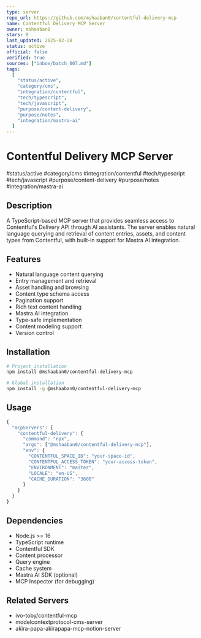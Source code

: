```yaml
---
type: server
repo_url: https://github.com/mshaaban0/contentful-delivery-mcp
name: Contentful Delivery MCP Server
owner: mshaaban0
stars: 0
last_updated: 2025-02-28
status: active
official: false
verified: true
sources: ["inbox/batch_007.md"]
tags:
  [
    "status/active",
    "category/cms",
    "integration/contentful",
    "tech/typescript",
    "tech/javascript",
    "purpose/content-delivery",
    "purpose/notes",
    "integration/mastra-ai"
  ]
---
```


# Contentful Delivery MCP Server

#status/active #category/cms #integration/contentful #tech/typescript #tech/javascript #purpose/content-delivery #purpose/notes #integration/mastra-ai

## Description

A TypeScript-based MCP server that provides seamless access to Contentful's Delivery API through AI assistants. The server enables natural language querying and retrieval of content entries, assets, and content types from Contentful, with built-in support for Mastra AI integration.

## Features

- Natural language content querying
- Entry management and retrieval
- Asset handling and browsing
- Content type schema access
- Pagination support
- Rich text content handling
- Mastra AI integration
- Type-safe implementation
- Content modeling support
- Version control

## Installation

```bash
# Project installation
npm install @mshaaban0/contentful-delivery-mcp

# Global installation
npm install -g @mshaaban0/contentful-delivery-mcp
```

## Usage

```javascript
{
  "mcpServers": {
    "contentful-delivery": {
      "command": "npx",
      "args": ["@mshaaban0/contentful-delivery-mcp"],
      "env": {
        "CONTENTFUL_SPACE_ID": "your-space-id",
        "CONTENTFUL_ACCESS_TOKEN": "your-access-token",
        "ENVIRONMENT": "master",
        "LOCALE": "en-US",
        "CACHE_DURATION": "3600"
      }
    }
  }
}
```

## Dependencies

- Node.js >= 16
- TypeScript runtime
- Contentful SDK
- Content processor
- Query engine
- Cache system
- Mastra AI SDK (optional)
- MCP Inspector (for debugging)

## Related Servers

- ivo-toby/contentful-mcp
- modelcontextprotocol-cms-server
- akira-papa-akirapapa-mcp-notion-server